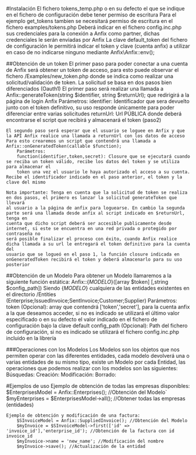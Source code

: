 #Instalación
    El fichero tokens_temp.php o en su defecto el que se indique en el fichero de configuración debe tener permiso de escritura
    Para el ejemplo get_tokens tambien se necesitará permiso de escritura en el fichero examples/tokens.php
    Deberá indicar en el fichero config.inc.php sus credenciales para la conexión a Anfix como partner, dichas credenciales le serán enviadas por Anfix
    La clave default_token del fichero de configuración le permitirá indicar el token y clave (cuenta anfix) a utilizar en caso de no indicarse ninguno 
    mediante Anfix\Anfix::env();
        	
##Obtención de un token
	El primer paso para poder conectar a una cuenta de Anfix será obtener un token de acceso, para esto puede observar el fichero /Examples/new_token.php
	donde se indica como realizar una solicitud/validación de token. La solicitud se basa en dos pasos bien diferenciados (Oauth1)
	El primer paso será realizar una llamada a Anfix::generateToken(string $identifier, string $returnUrl); que redirigirá a la página de login Anfix
		Parámetros:
		identifier: Identificador que sera devuelto junto con el token definitivo, su uso responde únicamente para poder diferenciar entre varias solicitudes
		returnUrl: Url PÚBLICA donde deberá encontrarse el script que recibirá y almacenará el token (paso2)

	El segundo paso será esperar que el usuario se loguee en Anfix y que la API Anfix realice una llamada a returnUrl con los datos de acceso
	Para esto crearemos un script que contendrá una llamada a Anfix::onGeneratedToken(callable $function); 
		Parámetros:
		function(identifier,token,secret): Closure que se ejecutará cuando se reciba un token válido, recibe los datos del token y se utiliza para almacenar el 
		token una vez el usuario le haya autorizado el acceso a su cuenta. Recibe el identificador indicado en el paso anterior, el token y la clave del mismo

	Nota importante: Tenga en cuenta que la solicitud de token se realiza en dos pasos, el primero es lanzar la solicitud generateToken que llevará
	al usuario a la página de anfix para loguearse. En cambio la segunda parte será una llamada desde anfix al script indicado en $returnUrl, tenga en
	cuenta que dicho script deberá ser accesible publicamente desde internet, si este se encuentra en una red privada o protegido por contraseña no 
	será posible finalizar el proceso con éxito, cuando Anfix realice dicha llamada a su url le entregará el token definitivo para la cuenta del 
	usuario que se logueó en el paso 1, la función closure indicada en onGeneratedToken recibirá el token y deberá almacenarlo para su uso posterior

##Obtención de un Modelo
	Para obtener un Modelo llamaremos a la siguiente función estática: Anfix::{_MODELO_}([array $token] [,string $config_path])
	Siendo {_MODELO_} cualquiera de las entidades existentes en el directorio /Entities (Enterprise;IssuedInvoice;SentInvoice;Customer;Supplier) 
		Parámetros:
		token (Opcional): array que contendrá ['token','secret'], para la cuenta anfix a la que deseamos acceder, si no es indicado se utilizará el 
			último valor especificado o en su defecto el valor indicado en el fichero de configuración bajo la clave default
		config_path (Opcional): Path del fichero de configuración, si no es indicado se utilizará el fichero config.inc.php incluido en la librería

###Operaciones con los Modelos
	Los Modelos son los objetos que nos permiten operar con las diferentes entidades, cada modelo devolverá una o varias entidades de su mismo
	tipo, existe un Modelo por cada Entidad, las operaciones que podemos realizar con los modelos son las siguientes:
	Búsquedas:
	Creación:
	Modificación:
	Borrado:

#Ejemplos de uso
	Ejemplo de obtención de todas las empresas disponibles:
		$EnterprisesModel = Anfix::Enterprises(); //Obtención del Modelo`
		$myEnterprises = $EnterprisesModel->all(); //Obtener todas las empresas (entidades)

	Ejemplo de obtención y modificación de una factura:
		$SInvoiceModel = Anfix::SuppliedInvoice(); //Obtención del Modelo
		$myInvoice = $SInvoiceModel->first(['id' => 'invoice_id'],'enterprise_id'); //Obtención de la factura con id invoice_id
		$myInvoice->name = 'new_name'; //Modificación del nombre
		$myInvoice->save(); //Actualización de la entidad

